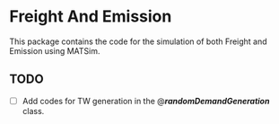 # Freight And Emission

This package contains the code for the simulation of both Freight and Emission using MATSim.
## TODO
- [ ] Add codes for TW generation in the @_**randomDemandGeneration**_ class.